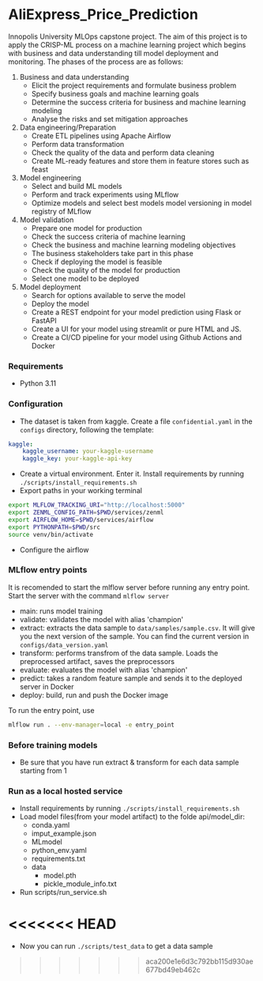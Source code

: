 # AliExpress_Price_Prediction
 Innopolis University MLOps capstone project. The aim of this project is to apply the CRISP-ML process on a machine learning project which begins with business and data understanding till model deployment and monitoring. The phases of the process are as follows:

1. Business and data understanding
    - Elicit the project requirements and formulate business problem
    - Specify business goals and machine learning goals
    - Determine the success criteria for business and machine learning modeling
    - Analyse the risks and set mitigation approaches
2. Data engineering/Preparation
    - Create ETL pipelines using Apache Airflow
    - Perform data transformation
    - Check the quality of the data and perform data cleaning
    - Create ML-ready features and store them in feature stores such as feast
3. Model engineering
    - Select and build ML models
    - Perform and track experiments using MLflow
    - Optimize models and select best models
    model versioning in model registry of MLflow
4. Model validation
    - Prepare one model for production
    - Check the success criteria of machine learning
    - Check the business and machine learning modeling objectives
    - The business stakeholders take part in this phase
    - Check if deploying the model is feasible
    - Check the quality of the model for production
    - Select one model to be deployed
5. Model deployment
    - Search for options available to serve the model
    - Deploy the model
    - Create a REST endpoint for your model prediction using Flask or FastAPI
    - Create a UI for your model using streamlit or pure HTML and JS.
    - Create a CI/CD pipeline for your model using Github Actions and Docker

### Requirements
- Python 3.11
### Configuration
- The dataset is taken from kaggle. Create a file `confidential.yaml` in the `configs` directory, following the template:
```yaml
kaggle: 
    kaggle_username: your-kaggle-username
    kaggle_key: your-kaggle-api-key
```
- Create a virtual environment. Enter it. Install requirements by running `./scripts/install_requirements.sh`
- Export paths in your working terminal
```bash
export MLFLOW_TRACKING_URI="http://localhost:5000"
export ZENML_CONFIG_PATH=$PWD/services/zenml
export AIRFLOW_HOME=$PWD/services/airflow
export PYTHONPATH=$PWD/src
source venv/bin/activate
```
- Configure the airflow

### MLflow entry points
It is recomended to start the mlflow server before running any entry point. Start the server with the command `mlflow server`
- main: runs model training
- validate: validates the model with alias 'champion'
- extract: extracts the data sample to `data/samples/sample.csv`. It will give you the next version of the sample. You can find the current version in `configs/data_version.yaml`
- transform: performs transfrom of the data sample. Loads the preprocessed artifact, saves the preprocessors 
- evaluate: evaluates the model with alias 'champion'
- predict: takes a random feature sample and sends it to the deployed server in Docker
- deploy: build, run and push the Docker image

To run the entry point, use
```bash
mlflow run . --env-manager=local -e entry_point
```

### Before training models
- Be sure that you have run extract & transform for each data sample starting from 1

### Run as a local hosted service
- Install requirements by running `./scripts/install_requirements.sh`
- Load model files(from your model artifact) to the folde api/model_dir:
    - conda.yaml
    - imput_example.json
    - MLmodel
    - python_env.yaml
    - requirements.txt
    - data
        - model.pth
        - pickle_module_info.txt
- Run scripts/run_service.sh




<<<<<<< HEAD
=======
- Now you can run `./scripts/test_data` to get a data sample
>>>>>>> aca200e1e6d3c792bb115d930ae677bd49eb462c
